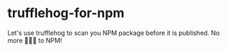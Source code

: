 # trufflehog-for-npm
Let's use trufflehog to scan you NPM package before it is published. No more 🔑🔑🔑 to NPM!
